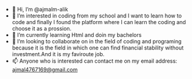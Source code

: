 - 👋 Hi, I’m @ajmalm-alik
- 👀 I’m interested in coding from my school and I want to learn how to code and finally I found the platform where I can learn the coding and choose it as a prossion.
- 🌱 I’m currently learning Html and doin my bachelors
- 💞️ I’m looking to collaborate on in the field of coding and programing because it is the field in which one can find financial stability without investment.And it is my faviroute job.
- 📫 Anyone who is interested can contact me on my email address: ajmal4767169@gmail.com

<!---
ajmalm-alik/ajmalm-alik is a ✨ special ✨ repository because its `README.md` (this file) appears on your GitHub profile.
You can click the Preview link to take a look at your changes.
--->
